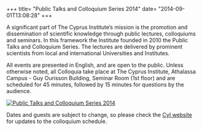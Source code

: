 +++
title=  "Public Talks and Colloquium Series 2014"
date=   "2014-09-01T13:08:28"
+++

A significant part of The Cyprus Institute’s mission is the promotion and dissemination of scientific knowledge through public lectures, colloquiums and seminars. In this framework the Institute founded in 2010 the Public Talks and Colloquium Series. The lectures are delivered by prominent scientists from local and international Universities and Institutes.

All events are presented in English, and are open to the public. Unless otherwise noted, all Colloquia take place at The Cyprus Institute, Athalassa Campus - Guy Ourisson Building, Seminar Room (1st floor) and are scheduled for 45 minutes, followed by 15 minutes for questions by the audience.

[![Public Talks and Colloquium Series 2014](/img/banners/Colloquium-tmb.jpg "Talks")](/img/Colloquium.jpg) 

Dates and guests are subject to change, so please check the [CyI website](http://www.cyi.ac.cy) for updates to the colloquium schedule.

